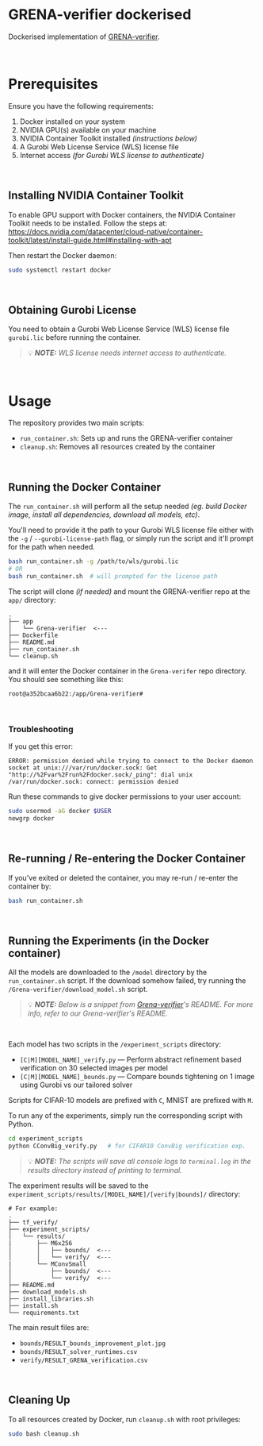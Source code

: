 # GRENA-verifier dockerised

Dockerised implementation of [GRENA-verifier](https://github.com/Grena-verifier/Grena-verifier).

<br>

# Prerequisites

Ensure you have the following requirements:

1. Docker installed on your system
1. NVIDIA GPU(s) available on your machine
1. NVIDIA Container Toolkit installed _(instructions below)_
1. A Gurobi Web License Service (WLS) license file
1. Internet access _(for Gurobi WLS license to authenticate)_

<br>

## Installing NVIDIA Container Toolkit

To enable GPU support with Docker containers, the NVIDIA Container Toolkit needs to be installed. Follow the steps at: https://docs.nvidia.com/datacenter/cloud-native/container-toolkit/latest/install-guide.html#installing-with-apt

Then restart the Docker daemon:

```bash
sudo systemctl restart docker
```

<br>

## Obtaining Gurobi License

You need to obtain a Gurobi Web License Service (WLS) license file `gurobi.lic` before running the container.

> :bulb: _**NOTE:** WLS license needs internet access to authenticate._

<br>

# Usage

The repository provides two main scripts:

-   `run_container.sh`: Sets up and runs the GRENA-verifier container
-   `cleanup.sh`: Removes all resources created by the container

<br>

## Running the Docker Container

The `run_container.sh` will perform all the setup needed _(eg. build Docker image, install all dependencies, download all models, etc)_.

You'll need to provide it the path to your Gurobi WLS license file either with the `-g` / `--gurobi-license-path` flag, or simply run the script and it'll prompt for the path when needed.

```bash
bash run_container.sh -g /path/to/wls/gurobi.lic
# OR
bash run_container.sh  # will prompted for the license path
```

The script will clone _(if needed)_ and mount the GRENA-verifier repo at the `app/` directory:

```
.
├── app
│   └── Grena-verifier  <---
├── Dockerfile
├── README.md
├── run_container.sh
└── cleanup.sh
```

and it will enter the Docker container in the `Grena-verifer` repo directory. You should see something like this:

```
root@a352bcaa6b22:/app/Grena-verifier#
```

<br>

### Troubleshooting

If you get this error:

```
ERROR: permission denied while trying to connect to the Docker daemon socket at unix:///var/run/docker.sock: Get "http://%2Fvar%2Frun%2Fdocker.sock/_ping": dial unix /var/run/docker.sock: connect: permission denied
```

Run these commands to give docker permissions to your user account:

```bash
sudo usermod -aG docker $USER
newgrp docker
```

<br>

## Re-running / Re-entering the Docker Container

If you've exited or deleted the container, you may re-run / re-enter the container by:

```bash
bash run_container.sh
```

<br>

## Running the Experiments (in the Docker container)

All the models are downloaded to the `/model` directory by the `run_container.sh` script. If the download somehow failed, try running the `/Grena-verifier/download_model.sh` script.

> :bulb: _**NOTE:** Below is a snippet from [Grena-verifier](https://github.com/Grena-verifier/Grena-verifier)'s README. For more info, refer to our Grena-verifier's README._

<br>

Each model has two scripts in the `/experiment_scripts` directory:

-   `[C|M][MODEL_NAME]_verify.py` — Perform abstract refinement based verification on 30 selected images per model
-   `[C|M][MODEL_NAME]_bounds.py` — Compare bounds tightening on 1 image using Gurobi vs our tailored solver

Scripts for CIFAR-10 models are prefixed with `C`, MNIST are prefixed with `M`.

To run any of the experiments, simply run the corresponding script with Python.

```bash
cd experiment_scripts
python CConvBig_verify.py   # for CIFAR10 ConvBig verification exp.
```

> :bulb: _**NOTE:** The scripts will save all console logs to `terminal.log` in the results directory instead of printing to terminal._

The experiment results will be saved to the `experiment_scripts/results/[MODEL_NAME]/[verify|bounds]/` directory:

```
# For example:
.
├── tf_verify/
├── experiment_scripts/
│   └── results/
|       ├── M6x256
│       │   ├── bounds/  <---
│       │   └── verify/  <---
|       └── MConvSmall
│           ├── bounds/  <---
│           └── verify/  <---
├── README.md
├── download_models.sh
├── install_libraries.sh
├── install.sh
└── requirements.txt
```

The main result files are:

-   `bounds/RESULT_bounds_improvement_plot.jpg`
-   `bounds/RESULT_solver_runtimes.csv`
-   `verify/RESULT_GRENA_verification.csv`

<br>

## Cleaning Up

To all resources created by Docker, run `cleanup.sh` with root privileges:

```bash
sudo bash cleanup.sh
```
